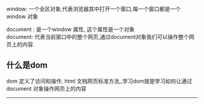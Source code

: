window: 一个全区对象,代表浏览器其中打开一个窗口,每一个窗口都是一个window 对象<br>

document : 是一个window 属性, 这个属性是一个对象<br>
document: 代表当前窗口中的整个网页,通过document对象我们可以操作整个网页上的内容.<br>
## 什么是dom
dom 定义了访问和操作, html 文档网页标准方法,,学习dom就是学习如何让通过document 对象操作网页上的内容
<hr>